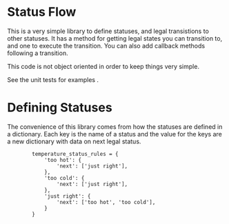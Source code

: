# Status Flow

This is a very simple library to define statuses, and legal transistions to other statuses.  It has a method for getting legal states you can transition to, and one to execute the transition.  You can also add callback methods following a transition.  

This code is not object oriented in order to keep things very simple.

See the unit tests for examples .

# Defining Statuses
The convenience of this library comes from how the statuses are defined in a dictionary.  Each key is the name of a status and the value for the keys are a new dictionary with data on next legal status.

```
        temperature_status_rules = {
            'too hot': {
                'next': ['just right'],
            },
            'too cold': {
                'next': ['just right'],
            },
            'just right': {
                'next': ['too hot', 'too cold'],
            }
        }
```
